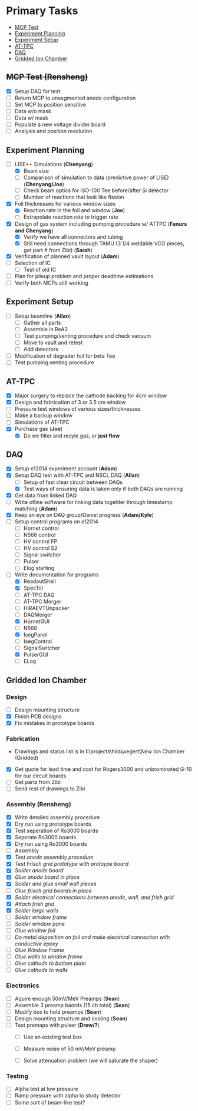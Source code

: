 # Primary Tasks
* [MCP Test](#MCP-Test)
* [Experiment Planning](#Experiment-Planning)
* [Experiment Setup](#Experiment-Setup)
* [AT-TPC](#AT_TPC)
* [DAQ](#DAQ)
* [Gridded Ion Chamber](#Gridded-Ion-Chamber)

## ~~MCP Test (**Rensheng**)~~
- [x] Setup DAQ for test
- [ ] Return MCP to unsegmented anode configuration
- [ ] Set MCP to position sensitive
- [ ] Data w/o mask
- [ ] Data w/ mask
- [ ] Populate a new voltage divider board
- [ ] Analysis and position resolution

## Experiment Planning
- [ ] LISE++ Simulations (**Chenyang**)
  - [x] Beam size
  - [ ] Comparison of simulation to data (predictive power of LISE) (**Chenyang/Joe**)
  - [ ] Check beam optics for ISO-100 Tee before/after Si detector
  - [ ] Mumber of reactions that look like fission
- [x] Foil thicknesses for various window sizes
  - [x] Reaction rate in the foil and window (**Joe**)
  - [ ] Extrapolate reaction rate to trigger rate
- [x] Design of gas system including pumping procedure w/ ATTPC (**Fanurs and Chenyang**)
  - [x] Verify we have all connectors and tubing
  - [x] Still need connections through TAMU (3 1/4 weldable VCO pieces, get part # from Zibi)  (**Sarah**)
- [x] Verification of planned vault layout (**Adam**)
- [ ] Selection of IC
  - [ ] Test of old IC
- [ ] Plan for pileup problem and proper deadtime estimations
- [ ] Verify both MCPs still working

## Experiment Setup
- [ ] Setup beamline (**Allan**)
  - [ ] Gather all parts
  - [ ] Assemble in ReA3
  - [ ] Test pumping/venting procedure and check vacuum
  - [ ] Move to vault and retest
  - [ ] Add detectors
- [ ] Modification of degrader foil for beta Tee
- [ ] Test pumping.venting procedure

## AT-TPC
- [x] Major surgery to replace the cathode backing for 4cm window
- [x] Design and fabrication of 3 or 3.5 cm window
- [ ] Pressure test windows of various sizes/thicknesses
- [ ] Make a backup window
- [ ] Simulations of AT-TPC
- [x] Purchase gas (**Joe**)
  - [x] Do we filter and recyle gas, or **just flow**

## DAQ
- [x] Setup e12014 experiment account (**Adam**)
- [x] Setup DAQ test with AT-TPC and NSCL DAQ (**Allan**)
  - [ ] Setup of fast clear circuit between DAQs
  - [x] Test ways of ensuring data is taken only if both DAQs are running
- [x] Get data from linked DAQ
- [ ] Write ofline software for linking data togehter through timestamp matching (**Adam**)
- [x] Keep an eye on DAQ group/Daniel progress (**Adam/Kyle**)
- [ ] Setup control programs on e12014
  - [ ] Hornet control
  - [ ] N568 control
  - [ ] HV control FP
  - [ ] HV control S2
  - [ ] Signal switcher
  - [ ] Pulser 
  - [ ] Elog starting
- [ ] Write documentation for programs
  - [x] ReadoutShell
  - [x] SpecTcl
  - [ ] AT-TPC DAQ
  - [ ] AT-TPC Merger
  - [ ] HiRAEVTUnpacker
  - [ ] DAQMerger
  - [x] HornetGUI
  - [ ] N568
  - [x] IsegPanel
  - [ ] IsegControl
  - [ ] SignalSwitcher
  - [x] PulserGUI
  - [ ] ELog

## Gridded Ion Chamber

### Design
- [ ] Design mounting structure
- [x] Finish PCB designs
- [x] Fix mistakes in prototype boards

### Fabrication
* Drawings and status list is in I:\projects\hira\wegert\New Ion Chamber (Gridded)
- [x] Get quote for lead time and cost for Rogers3000 and unbrominated G-10 for our circuit boards
- [ ] Get parts from Zibi
- [ ] Send rest of drawings to Zibi

### Assembly (**Rensheng**)
- [x] Write detailed assembly procedure
- [x] Dry run using prototype boards
- [x] Test seperation of Ro3000 boards
- [x] Seperate Ro3000 boards
- [x] Dry run using Ro3000 boards
- [ ] Assembly
- [x] *Test anode assembly procedure*
- [x] *Test Frisch grid prototype with protoype board*
- [x] *Solder anode board*
- [x] *Glue anode board in place*
- [x] *Solder and glue small wall pieces*
- [ ] *Glue frisch grid boards in place*
- [x] *Solder electrical connections between anode, wall, and frish grid*
- [x] *Attach frish grid*
- [x] *Solder large walls*
- [ ] *Solder window frame*
- [ ] *Solder window pane*
- [ ] *Glue window foil*
- [ ] *Do metal deposition on foil and make electrical connection with conductive epoxy*
- [ ] *Glue Window Frame*
- [ ] *Glue walls to window frame*
- [ ] *Glue cathode to bottom plate*
- [ ] *Glue cathode to walls*

### Electronics
- [ ] Aquire enough 50mV/MeV Preamps (**Sean**)
- [ ] Assemble 3 preamp baords (15 ch total) (**Sean**)
- [ ] Modify box to hold preamps (**Sean**)
- [ ] Design mounting structure and cooling (**Sean**)
- [ ] Test premaps with pulser (**Drew/?**)
  - [ ] Use an existing test box
  - [ ] Measure noise of 50 mV/MeV preamp
  - [ ] Solve attenuation problem (we will saturate the shaper)


### Testing
- [ ] Alpha test at low pressure
- [ ] Ramp pressure with alpha to study detector
- [ ] Some sort of beam-like test?

